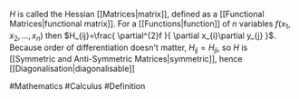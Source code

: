 $H$ is called the Hessian [[Matrices|matrix]], defined as a [[Functional Matrices|functional matrix]]. For a [[Functions|function]] of $n$ variables $f(x_{1},x_{2},\dots,x_{n})$ then $H_{ij}=\frac{ \partial^{2}f }{ \partial x_{i}\partial y_{j} }$. Because order of differentiation doesn't matter, $H_{ij}=H_{ji}$, so $H$ is [[Symmetric and Anti-Symmetric Matrices|symmetric]], hence [[Diagonalisation|diagonalisable]]

#Mathematics #Calculus #Definition 